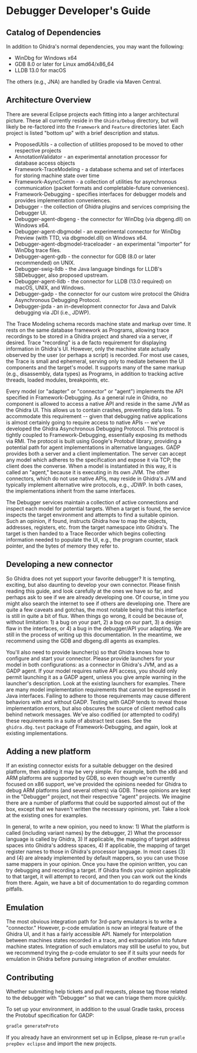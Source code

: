 # Debugger Developer's Guide

## Catalog of Dependencies

In addition to Ghidra's normal dependencies, you may want the following:

 * WinDbg for Windows x64
 * GDB 8.0 or later for Linux amd64/x86_64
 * LLDB 13.0 for macOS

The others (e.g., JNA) are handled by Gradle via Maven Central.

## Architecture Overview

There are several Eclipse projects each fitting into a larger architectural picture.
These all currently reside in the `Ghidra/Debug` directory, but will likely be re-factored into the `Framework` and `Feature` directories later.
Each project is listed "bottom up" with a brief description and status.

 * ProposedUtils - a collection of utilities proposed to be moved to other respective projects
 * AnnotationValidator - an experimental annotation processor for database access objects
 * Framework-TraceModeling - a database schema and set of interfaces for storing machine state over time
 * Framework-AsyncComm - a collection of utilities for asynchronous communication (packet formats and completable-future conveniences).
 * Framework-Debugging - specifies interfaces for debugger models and provides implementation conveniences.
 * Debugger - the collection of Ghidra plugins and services comprising the Debugger UI.
 * Debugger-agent-dbgeng - the connector for WinDbg (via dbgeng.dll) on Windows x64.
 * Debugger-agent-dbgmodel - an experimental connector for WinDbg Preview (with TTD, via dbgmodel.dll) on Windows x64.
 * Debugger-agent-dbgmodel-traceloader - an experimental "importer" for WinDbg trace files.
 * Debugger-agent-gdb - the connector for GDB (8.0 or later recommended) on UNIX.
 * Debugger-swig-lldb - the Java language bindings for LLDB's SBDebugger, also proposed upstream.
 * Debugger-agent-lldb - the connector for LLDB (13.0 required) on macOS, UNIX, and Windows.
 * Debugger-gadp - the connector for our custom wire protocol the Ghidra Asynchronous Debugging Protocol.
 * Debugger-jpda - an in-development connector for Java and Dalvik debugging via JDI (i.e., JDWP).

The Trace Modeling schema records machine state and markup over time.
It rests on the same database framework as Programs, allowing trace recordings to be stored in a Ghidra project and shared via a server, if desired.
Trace "recording" is a de facto requirement for displaying information in Ghidra's UI.
However, only the machine state actually observed by the user (or perhaps a script) is recorded.
For most use cases, the Trace is small and ephemeral, serving only to mediate between the UI components and the target's model.
It supports many of the same markup (e.g., disassembly, data types) as Programs, in addition to tracking active threads, loaded modules, breakpoints, etc.

Every model (or "adapter" or "connector" or "agent") implements the API specified in Framework-Debugging. As a general rule in Ghidra, no component is allowed to access a native API and reside in the same JVM as the Ghidra UI.
This allows us to contain crashes, preventing data loss.
To accommodate this requirement -- given that debugging native applications is almost certainly going to require access to native APIs -- we've developed the Ghidra Asynchronous Debugging Protocol.
This protocol is tightly coupled to Framework-Debugging, essentially exposing its methods via RMI.
The protocol is built using Google's Protobuf library, providing a potential path for agent implementations in alternative languages.
GADP provides both a server and a client implementation.
The server can accept any model which adheres to the specification and expose it via TCP; the client does the converse.
When a model is instantiated in this way, it is called an "agent," because it is executing in its own JVM.
The other connectors, which do not use native APIs, may reside in Ghidra's JVM and typically implement alternative wire protocols, e.g., JDWP.
In both cases, the implementations inherit from the same interfaces.

The Debugger services maintain a collection of active connections and inspect each model for potential targets.
When a target is found, the service inspects the target environment and attempts to find a suitable opinion.
Such an opinion, if found, instructs Ghidra how to map the objects, addresses, registers, etc. from the target namespace into Ghidra's.
The target is then handed to a Trace Recorder which begins collecting information needed to populate the UI, e.g., the program counter, stack pointer, and the bytes of memory they refer to.

## Developing a new connector

So Ghidra does not yet support your favorite debugger?
It is tempting, exciting, but also daunting to develop your own connector.
Please finish reading this guide, and look carefully at the ones we have so far, and perhaps ask to see if we are already developing one.
Of course, in time you might also search the internet to see if others are developing one.
There are quite a few caveats and gotchas, the most notable being that this interface is still in quite a bit of flux.
When things go wrong, it could be because of, without limitation: 1) a bug on your part, 2) a bug on our part, 3) a design flaw in the interfaces, or 4) a bug in the debugger/API your adapting.
We are still in the process of writing up this documentation.
In the meantime, we recommend using the GDB and dbgeng.dll agents as examples.

You'll also need to provide launcher(s) so that Ghidra knows how to configure and start your connector.
Please provide launchers for your model in both configurations: as a connector in Ghidra's JVM, and as a GADP agent.
If your model requires native API access, you should only permit launching it as a GADP agent, unless you give ample warning in the launcher's description.
Look at the existing launchers for examples.
There are many model implementation requirements that cannot be expressed in Java interfaces.
Failing to adhere to those requirements may cause different behaviors with and without GADP.
Testing with GADP tends to reveal those implementation errors, but also obscures the source of client method calls behind network messages.
We've also codified (or attempted to codify) these requirements in a suite of abstract test cases.
See the `ghidra.dbg.test` package of Framework-Debugging, and again, look at existing implementations.

## Adding a new platform

If an existing connector exists for a suitable debugger on the desired platform, then adding it may be very simple.
For example, both the x86 and ARM platforms are supported by GDB, so even though we're currently focused on x86 support, we've provided the opinions needed for Ghidra to debug ARM platforms (and several others) via GDB.
These opinions are kept in the "Debugger" project, not their respective "agent" projects.
We imagine there are a number of platforms that could be supported almost out of the box, except that we haven't written the necessary opinions, yet.
Take a look at the existing ones for examples.

In general, to write a new opinion, you need to know: 1) What the platform is called (including variant names) by the debugger, 2) What the processor language is called by Ghidra, 3) If applicable, the mapping of target address spaces into Ghidra's address spaces, 4) If applicable, the mapping of target register names to those in Ghidra's processor language.
In most cases (3) and (4) are already implemented by default mappers, so you can use those same mappers in your opinion.
Once you have the opinion written, you can try debugging and recording a target.
If Ghidra finds your opinion applicable to that target, it will attempt to record, and then you can work out the kinds from there.
Again, we have a bit of documentation to do regarding common pitfalls.

## Emulation

The most obvious integration path for 3rd-party emulators is to write a "connector."
However, p-code emulation is now an integral feature of the Ghidra UI, and it has a fairly accessible API.
Namely for interpolation between machines states recorded in a trace, and extrapolation into future machine states.
Integration of such emulators may still be useful to you, but we recommend trying the p-code emulator to see if it suits your needs for emulation in Ghidra before pursuing integration of another emulator.

## Contributing

Whether submitting help tickets and pull requests, please tag those related to the debugger with "Debugger" so that we can triage them more quickly.

To set up your environment, in addition to the usual Gradle tasks, process the Protobuf specification for GADP:

```bash
gradle generateProto
```

If you already have an environment set up in Eclipse, please re-run `gradle prepDev eclipse` and import the new projects.
